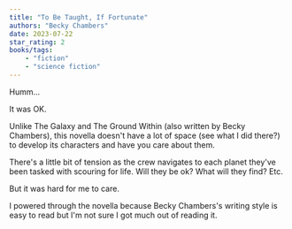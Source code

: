 ```yaml
---
title: "To Be Taught, If Fortunate"
authors: "Becky Chambers"
date: 2023-07-22
star_rating: 2
books/tags:
    - "fiction"
    - "science fiction"
---
```

Humm...

It was OK.

Unlike The Galaxy and The Ground Within (also written by Becky Chambers), this novella doesn't have a lot of space (see what I did there?) to develop its characters and have you care about them.

There's a little bit of tension as the crew navigates to each planet they've been tasked with scouring for life. Will they be ok? What will they find? Etc.

But it was hard for me to care.

I powered through the novella because Becky Chambers's writing style is easy to read but I'm not sure I got much out of reading it.